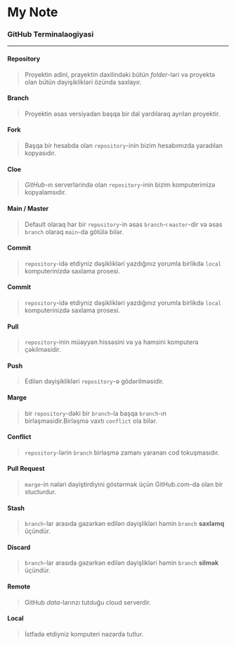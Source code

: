 
# My Note

### GitHub Terminalaogiyasi
***
#### Repository
> Proyektin adini, prayektin daxilindəki bütün _folder_-ləri və proyektə olan bütün dəyişiklikləri özündə saxlayır.

#### Branch
> Proyektin əsas versiyadan başqa bir dal yardılaraq ayrılan proyektir.

#### Fork
> Başqa bir hesabda olan `repository`-inin bizim hesabımızda yaradılan kopyasıdır.

#### Cloe
> _GitHub_-ın serverlərində olan `repository`-inin bizim komputerimizə kopyalamsıdır.

#### Main / Master
> Default olaraq hər bir `repository`-in əsas `branch`-ı `master`-dir və əsas `branch` olaraq `main`-da götülə bilər.

#### Commit
> `repository`-idə etdiyniz dəşiklikləri yazdığınız yorumla birlikdə `local` komputerinizdə saxlama prosesi.


#### Commit
> `repository`-idə etdiyniz dəşiklikləri yazdığınız yorumla birlikdə `local` komputerinizdə saxlama prosesi.


#### Pull
> `repository`-inin müəyyən hissəsini və ya hamsini komputerə çəkilməsidir.

#### Push
> Edilən dəyişiklikləri `repository`-ə  gödərilməsidir.

#### Marge
> bir `repository`-dəki bir `branch`-la başqa `branch`-ın birləşməsidir.Birləşmə vaxtı `conflict` ola bilər.

#### Conflict
> `repository`-lərin `branch` birləşmə zamanı yaranan cod tokuşmasıdır.

#### Pull Request   
> `marge`-in nələri dəyiştirdiyini göstərmək üçün GitHub.com-da olan bir stucturdur.

#### Stash 
> `branch`-lar arasıda gəzərkən edilən dəyişlikləri həmin `branch` **saxlamq** üçündür.

#### Discard
> `branch`-lar arasıda gəzərkən edilən dəyişlikləri həmin `branch` **silmək** üçündür.

#### Remote
> GitHub _data_-larınzı tutduğu cloud serverdir. 

#### Local
> İstfadə etdiyniz komputeri nəzərdə tutlur.